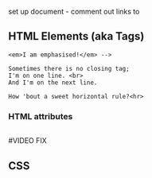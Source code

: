 set up document - 
comment out links to

## HTML Elements (aka Tags)
```<h1> Hello world! </h1>
<em>I am emphasised!</em> -->

Sometimes there is no closing tag;
I'm on one line. <br>
And I'm on the next line.

How 'bout a sweet horizontal rule?<hr>
``` 

### HTML attributes 
 ``` <img src="" alt=""> 
 ```

#VIDEO FIX

## CSS 
### <style> tag, then:

 ``` <link rel="stylesheet" type="text/css" media="screen" href="main.css" /> 
 ```

### selectors 
A really popular way to select elements is to assign them a class and then target the classes in your selection.

.h1 {}  

### div/div class=
The first step is to assign a class to an element.

You can add as many as you like just by separating them with a space.

You can also access elements by id's using #

## Declarations

Declarations are made up of the style you want to change and the style's new value.

### fonts 
font: 16px "Open Sans", sans-serif;
### background image
background-image: url('')


## JavaScript!
While the web browser is loading our HTML and CSS, it's creating a structure called the Document Object Model (DOM). If the DOM changes after it has been created by the browser, we see the results of those changes in the browser right away. JavaScript is the language we use to alter the DOM. This allows us to create behaviours that add interactivity to our pages.


## Variables

Variables allow us to work with values - there are different ways to declare variables, using the let or const keyword.

// var, obj, array
```const age = 21
let name = 'Kimmi'

name = 'Julia'

console.log('My name is ' + name + ', i am ' + age + ' years old')

console.log('i am in the console!')
console.log(var, obj, array)```

## Functions
Functions give us a way to perform operations. First we have to define the function.

// add
```
function add(num1, num2) {
    const result = num1 + num2
    return result
}
``` 
// minus 
// multiply

## Event Listeners
// change branch
// add script to html

```function changeShape() {
    document.getElementById("one").classList.toggle("circle")
}

function moveSides() {

}

function makeBig() {

}

function changeColor() {
 // first pink, then change
}

const colorArray = []
let counter = 0

function changeColor() {
    let lastIndex = counter
    counter++

    if (counter >= colorArray.length) counter = 0;
    console.log(lastIndex)
    console.log(counter)

    document.getElementById("two").classList.remove(`${colorArray[lastIndex]}`);
    document.getElementById("two").classList.add(`${colorArray[counter]}`);
}```












